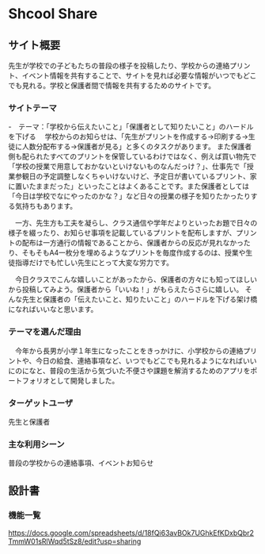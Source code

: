 # Shcool Share

## サイト概要
先生が学校での子どもたちの普段の様子を投稿したり、学校からの連絡プリント、イベント情報を共有することで、サイトを見れば必要な情報がいつでもどこでも見れる。学校と保護者間で情報を共有するためのサイトです。

### サイトテーマ
-　テーマ：「学校から伝えたいこと」「保護者として知りたいこと」のハードルを下げる
　学校からのお知らせは、「先生がプリントを作成する→印刷する→生徒に人数分配布する→保護者が見る」と多くのタスクがあります。
また保護者側も配られたすべてのプリントを保管しているわけではなく、例えば買い物先で「学校の授業で用意しておかないといけないものなんだっけ？」、仕事先で「授業参観日の予定調整しなくちゃいけないけど、予定日が書いているプリント、家に置いたままだった」といったことはよくあることです。また保護者としては「今日は学校でなにやったのかな？」など日々の授業の様子を知りたかったりする気持ちもあります。

　一方、先生方も工夫を凝らし、クラス通信や学年だよりといったお題で日々の様子を綴ったり、お知らせ事項を記載しているプリントを配布しますが、プリントの配布は一方通行の情報であることから、保護者からの反応が見れなかったり、そもそもA4一枚分を埋めるようなプリントを毎度作成するのは、授業や生徒指導だけでも忙しい先生にとって大変な労力です。

　今日クラスでこんな嬉しいことがあったから、保護者の方々にも知ってほしいから投稿してみよう。保護者から「いいね！」がもらえたらさらに嬉しい。
そんな先生と保護者の「伝えたいこと、知りたいこと」のハードルを下げる架け橋になればいいなと思います。

### テーマを選んだ理由
　今年から長男が小学１年生になったことをきっかけに、小学校からの連絡プリントや、今日の給食、連絡事項など、いつでもどこでも見れるようになればいいにのになと、普段の生活から気づいた不便さや課題を解消するためのアプリをポートフォリオとして開発しました。

### ターゲットユーザ
先生と保護者

### 主な利用シーン
普段の学校からの連絡事項、イベントお知らせ

## 設計書

### 機能一覧
<https://docs.google.com/spreadsheets/d/18fQi63avBOk7UGhkEfKDxbQbr2TmmW01sRlWqd5tSz8/edit?usp=sharing>